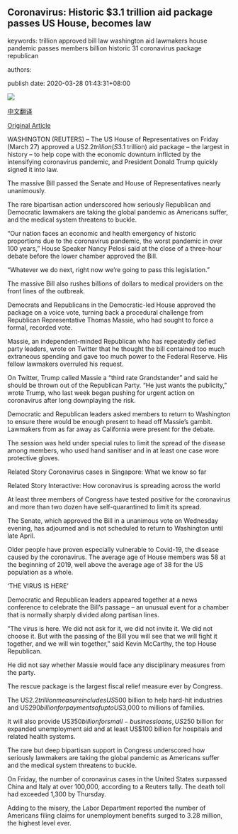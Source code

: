 ## Coronavirus: Historic $3.1 trillion aid package passes US House, becomes law

keywords: trillion approved bill law washington aid lawmakers house pandemic passes members billion historic 31 coronavirus package republican

authors: 

publish date: 2020-03-28 01:43:31+08:00

![](https://www.straitstimes.com/sites/default/files/media-youtube/CQdloyHZfvU.jpg)

[中文翻译](Coronavirus%3A%20Historic%20%243.1%20trillion%20aid%20package%20passes%20US%20House%2C%20becomes%20law_zh.md)

[Original Article](https://www.straitstimes.com/world/united-states/coronavirus-us-house-approves-us22-trillion-bill-sends-to-trump)

WASHINGTON (REUTERS) – The US House of Representatives on Friday (March 27) approved a US$2.2 trillion (S$3.1 trillion) aid package – the largest in history – to help cope with the economic downturn inflicted by the intensifying coronavirus pandemic, and President Donald Trump quickly signed it into law.

The massive Bill passed the Senate and House of Representatives nearly unanimously.

The rare bipartisan action underscored how seriously Republican and Democratic lawmakers are taking the global pandemic as Americans suffer, and the medical system threatens to buckle.

“Our nation faces an economic and health emergency of historic proportions due to the coronavirus pandemic, the worst pandemic in over 100 years,” House Speaker Nancy Pelosi said at the close of a three-hour debate before the lower chamber approved the Bill.

“Whatever we do next, right now we’re going to pass this legislation.”

The massive Bill also rushes billions of dollars to medical providers on the front lines of the outbreak.

Democrats and Republicans in the Democratic-led House approved the package on a voice vote, turning back a procedural challenge from Republican Representative Thomas Massie, who had sought to force a formal, recorded vote.

Massie, an independent-minded Republican who has repeatedly defied party leaders, wrote on Twitter that he thought the bill contained too much extraneous spending and gave too much power to the Federal Reserve. His fellow lawmakers overruled his request.

On Twitter, Trump called Massie a “third rate Grandstander” and said he should be thrown out of the Republican Party. “He just wants the publicity,” wrote Trump, who last week began pushing for urgent action on coronavirus after long downplaying the risk.

Democratic and Republican leaders asked members to return to Washington to ensure there would be enough present to head off Massie’s gambit. Lawmakers from as far away as California were present for the debate.

The session was held under special rules to limit the spread of the disease among members, who used hand sanitiser and in at least one case wore protective gloves.

Related Story Coronavirus cases in Singapore: What we know so far

Related Story Interactive: How coronavirus is spreading across the world

At least three members of Congress have tested positive for the coronavirus and more than two dozen have self-quarantined to limit its spread.

The Senate, which approved the Bill in a unanimous vote on Wednesday evening, has adjourned and is not scheduled to return to Washington until late April.

Older people have proven especially vulnerable to Covid-19, the disease caused by the coronavirus. The average age of House members was 58 at the beginning of 2019, well above the average age of 38 for the US population as a whole.

‘THE VIRUS IS HERE’

Democratic and Republican leaders appeared together at a news conference to celebrate the Bill’s passage – an unusual event for a chamber that is normally sharply divided along partisan lines.

“The virus is here. We did not ask for it, we did not invite it. We did not choose it. But with the passing of the Bill you will see that we will fight it together, and we will win together,” said Kevin McCarthy, the top House Republican.

He did not say whether Massie would face any disciplinary measures from the party.

The rescue package is the largest fiscal relief measure ever by Congress.

The US$2.2 trillion measure includes US$500 billion to help hard-hit industries and US$290 billion for payments of up to US$3,000 to millions of families.

It will also provide US$350 billion for small-business loans, US$250 billion for expanded unemployment aid and at least US$100 billion for hospitals and related health systems.

The rare but deep bipartisan support in Congress underscored how seriously lawmakers are taking the global pandemic as Americans suffer and the medical system threatens to buckle.

On Friday, the number of coronavirus cases in the United States surpassed China and Italy at over 100,000, according to a Reuters tally. The death toll had exceeded 1,300 by Thursday.

Adding to the misery, the Labor Department reported the number of Americans filing claims for unemployment benefits surged to 3.28 million, the highest level ever.